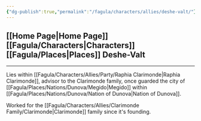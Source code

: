 ```yaml
---
{"dg-publish":true,"permalink":"/fagula/characters/allies/deshe-valt/"}
---
```


[[Home Page\|Home Page]]
[[Fagula/Characters\|Characters]]
[[Fagula/Places\|Places]]
Deshe-Valt
--
___
Lies within [[Fagula/Characters/Allies/Party/Raphia Clarimonde\|Raphia Clarimonde]], advisor to the Clarimonde family, once guarded the city of [[Fagula/Places/Nations/Dunova/Megido\|Megido]] within [[Fagula/Places/Nations/Dunova/Nation of Dunova\|Nation of Dunova]].

Worked for the [[Fagula/Characters/Allies/Clarimonde Family/Clarimonde\|Clarimonde]] family since it's founding.